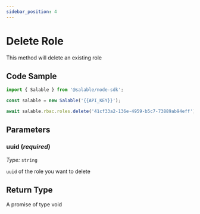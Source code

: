 ```yaml
---
sidebar_position: 4
---
```


# Delete Role

This method will delete an existing role

## Code Sample

```typescript
import { Salable } from '@salable/node-sdk';

const salable = new Salable('{{API_KEY}}');

await salable.rbac.roles.delete('41cf33a2-136e-4959-b5c7-73889ab94eff');
```

## Parameters

### uuid (_required_)

_Type:_ `string`

`uuid` of the role you want to delete

## Return Type

A promise of type void
